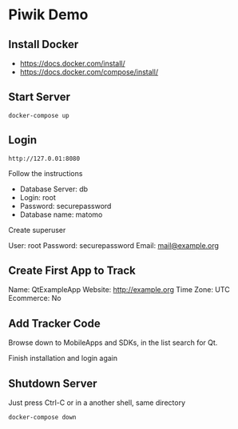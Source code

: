 # Piwik Demo

## Install Docker

* https://docs.docker.com/install/
* https://docs.docker.com/compose/install/

## Start Server

    docker-compose up


## Login

    http://127.0.01:8080

Follow the instructions

* Database Server: db
* Login: root
* Password: securepassword
* Database name: matomo

Create superuser

User: root
Password: securepassword
Email: mail@example.org

## Create First App to Track

Name: QtExampleApp
Website: http://example.org
Time Zone: UTC
Ecommerce: No

## Add Tracker Code

Browse down to MobileApps and SDKs, in the list search for Qt.

Finish installation and login again

## Shutdown Server

Just press Ctrl-C or in a another shell, same directory

    docker-compose down




